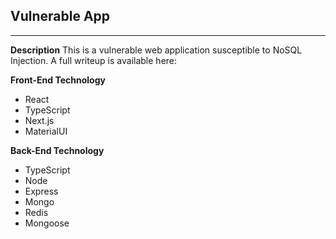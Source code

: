## Vulnerable App

---

**Description**
This is a vulnerable web application susceptible to NoSQL Injection. A full writeup is available here:

**Front-End Technology**

- React
- TypeScript
- Next.js
- MaterialUI

**Back-End Technology**

- TypeScript
- Node
- Express
- Mongo
- Redis
- Mongoose
